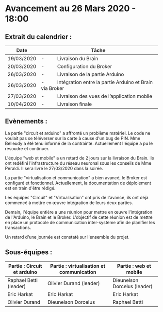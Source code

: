 # Avancement au 26 Mars 2020 - 18:00



## Extrait du calendrier :

| Date       | Tâche                                                               |
|------------|---------------------------------------------------------------------|
| 19/03/2020 | \-          Livraison du Brain                                      |
| 20/03/2020 | \-          Configuration du Broker                                 |
| 26/03/2020 | \-          Livraison de la partie Arduino                          |
| 26/03/2020 | \-          Intégration entre la partie Arduino et Brain via Broker |
| 27/03/2020 | \-          Livraison des vues de l’application mobile              |
| 10/04/2020 | \-          Livraison finale                                        |

## Evènements :

La partie "circuit et arduino" a affronté un problème matériel. Le code ne voulait pas se téléverser sur la carte à cause d'un bug de PIN. Mme Belleudy a été tenu informé de la contrainte. Actuellement l'équipe a pu le résoudre et continuer.

L'équipe "web et mobile" a un retard de 2 jours sur la livraison du Brain. Ils ont redéfini l'infrastructure du réseau neuronal sous les conseils de Mme Peraldi. Il sera livré le 27/03/2020 dans la soirée.

La partie "virtualisation et communication" a bien avancé, le Broker est configuré et fonctionnel. Actuellement, la documentation de déploiement est en train d'être rédigé.

Les équipes "Circuit" et "Virtualisation" ont pris de l'avance, ils ont déjà commencé à mettre en œuvre intégration de leurs deux parties.

Demain, l'équipe entière a une réunion pour mettre en œuvre l'intégration de l'Arduino, le Brain et le Broker. L'objectif de cette réunion est de mettre en place un protocole de communication inter-système afin de planifier les transactions.

Un retard d'une journée est constaté sur l'ensemble du projet.



## Sous-équipes :

| Partie : Circuit et arduino | Partie : virtualisation et communication | Partie : web et mobile         |
|-----------------------------|------------------------------------------|--------------------------------|
| Raphael Betti \(leader\)    | Olivier Durand \(leader\)                | Dieunelson Dorcelus \(leader\) |
| Eric Harkat                 | Eric Harkat                              | Eric Harkat                    |
| Olivier Durand              | Dieunelson Dorcelus                      | Raphael Betti                  |